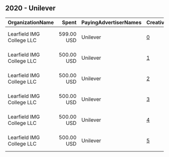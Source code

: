 ## 2020 - Unilever 
|OrganizationName|Spent|PayingAdvertiserNames|CreativeUrls|Impressions|Genders|AgeBrackets|CountryCodes|BillingAddresses|CandidateBallotInformation|
|:---|---:|:---|:---|---:|:---|:---|:---|:---|:---|
|Learfield IMG College  LLC|599.00 USD|Unilever|[0](https://www.snap.com/political-ads/asset/53e148d04fd4fba81bb0bbc43b2f0597987adfbcf7c84cb6bdb7f5c5e6bb2980?mediaType=png)|103,060||18+|united states|"540 Trade St NW,Winston-Salem,27101,US"|National Register To Vote Day|
|Learfield IMG College  LLC|500.00 USD|Unilever|[1](https://www.snap.com/political-ads/asset/fb9f54b2dba2c3432b43d6bebd9b82fa137016da5b78de0c27cac25f6133049a?mediaType=png)|82,083||18+|united states|"540 Trade St NW,Winston-Salem,27101,US"|National Register To Vote Day|
|Learfield IMG College  LLC|500.00 USD|Unilever|[2](https://www.snap.com/political-ads/asset/4f35b7aed55bec0bbb965da1ad4d5e6fad62dcf40df6e1e2ebec4874fa2e3f84?mediaType=jpg)|91,870||18+|united states|"540 Trade St NW,Winston-Salem,27101,US"|National Register to Vote Day|
|Learfield IMG College  LLC|500.00 USD|Unilever|[3](https://www.snap.com/political-ads/asset/8dea6286e126e1a6a6b9fdfe9e7d42435fb2d65d6b8bdf4f5e0b3dc9d2a2027b?mediaType=png)|82,445||18+|united states|"540 Trade St NW,Winston-Salem,27101,US"|National Register To Vote Day|
|Learfield IMG College  LLC|500.00 USD|Unilever|[4](https://www.snap.com/political-ads/asset/8e70ba0d56278ef0a6fe021e41cf31c6c48280e97ac5e52dd2534a07ac0b932e?mediaType=jpg)|125,026||18+|united states|"540 Trade St NW,Winston-Salem,27101,US"|National Register to Vote Day|
|Learfield IMG College  LLC|500.00 USD|Unilever|[5](https://www.snap.com/political-ads/asset/673155294f585cb97e91d98092986d4ae8cdd640c3a61c282740c4f28ecc2471?mediaType=png)|98,148||18+|united states|"540 Trade St NW,Winston-Salem,27101,US"|National Register To Vote Day|
